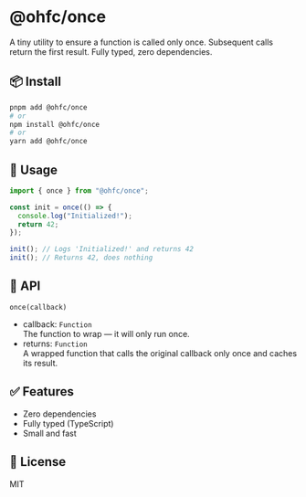 # @ohfc/once

A tiny utility to ensure a function is called only once. Subsequent calls return the first result. Fully typed, zero dependencies.

## 📦 Install

```bash
pnpm add @ohfc/once
# or
npm install @ohfc/once
# or
yarn add @ohfc/once
```

## 🚀 Usage

```ts
import { once } from "@ohfc/once";

const init = once(() => {
  console.log("Initialized!");
  return 42;
});

init(); // Logs 'Initialized!' and returns 42
init(); // Returns 42, does nothing
```

## 📖 API

`once(callback)`

- callback: `Function` <br>
  The function to wrap — it will only run once.
- returns: `Function` <br>
  A wrapped function that calls the original callback only once and caches its result.

## ✅ Features

- Zero dependencies
- Fully typed (TypeScript)
- Small and fast

## 📝 License

MIT
